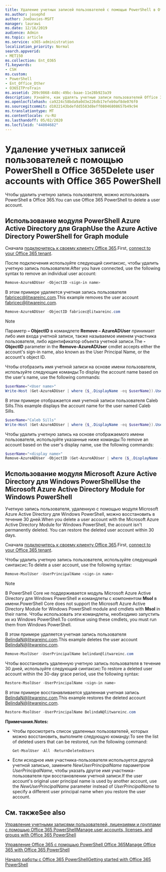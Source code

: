 ```yaml
---
title: Удаление учетных записей пользователей с помощью PowerShell в Office 365
ms.author: josephd
author: JoeDavies-MSFT
manager: laurawi
ms.date: 12/16/2019
audience: Admin
ms.topic: article
ms.service: o365-administration
localization_priority: Normal
search.appverid:
- MET150
ms.collection: Ent_O365
f1.keywords:
- CSH
ms.custom:
- PowerShell
- Ent_Office_Other
- O365ITProTrain
ms.assetid: 209c9868-448c-49bc-baae-11e28b923a39
description: Узнайте, как удалять учетные записи пользователей Office 365, используя PowerShell.
ms.openlocfilehash: ca9224c58bda9a0d3e226db17efeb9af8de076f0
ms.sourcegitcommit: d1022143bdefdd5583d8eff08046808657b49c94
ms.translationtype: MT
ms.contentlocale: ru-RU
ms.lasthandoff: 05/02/2020
ms.locfileid: "44004682"
---
```

# <a name="delete-user-accounts-with-office-365-powershell"></a><span data-ttu-id="8ac5d-103">Удаление учетных записей пользователей с помощью PowerShell в Office 365</span><span class="sxs-lookup"><span data-stu-id="8ac5d-103">Delete user accounts with Office 365 PowerShell</span></span>

<span data-ttu-id="8ac5d-104">Чтобы удалить учетную запись пользователя, можно использовать PowerShell в Office 365.</span><span class="sxs-lookup"><span data-stu-id="8ac5d-104">You can use Office 365 PowerShell to delete a user account.</span></span>
   
## <a name="use-the-azure-active-directory-powershell-for-graph-module"></a><span data-ttu-id="8ac5d-105">Использование модуля PowerShell Azure Active Directory для Graph</span><span class="sxs-lookup"><span data-stu-id="8ac5d-105">Use the Azure Active Directory PowerShell for Graph module</span></span>

<span data-ttu-id="8ac5d-106">Сначала [подключитесь к своему клиенту Office 365](connect-to-office-365-powershell.md#connect-with-the-azure-active-directory-powershell-for-graph-module).</span><span class="sxs-lookup"><span data-stu-id="8ac5d-106">First, [connect to your Office 365 tenant](connect-to-office-365-powershell.md#connect-with-the-azure-active-directory-powershell-for-graph-module).</span></span>

<span data-ttu-id="8ac5d-107">После подключения используйте следующий синтаксис, чтобы удалить учетную запись пользователя:</span><span class="sxs-lookup"><span data-stu-id="8ac5d-107">After you have connected, use the following syntax to remove an individual user account:</span></span>
  
```powershell
Remove-AzureADUser -ObjectID <sign-in name>
```

<span data-ttu-id="8ac5d-108">В этом примере удаляется учетная запись пользователя fabricec@litwareinc.com.</span><span class="sxs-lookup"><span data-stu-id="8ac5d-108">This example removes the user account fabricec@litwareinc.com.</span></span>
  
```powershell
Remove-AzureADUser -ObjectID fabricec@litwareinc.com
```

> [!NOTE]
> <span data-ttu-id="8ac5d-109">Параметр **– ObjectID** в командлете **Remove – AzureADUser** принимает либо имя входа учетной записи, также называемое именем участника пользователя, либо идентификатор объекта учетной записи.</span><span class="sxs-lookup"><span data-stu-id="8ac5d-109">The **-ObjectID** parameter in the **Remove-AzureADUser** cmdlet accepts either the account's sign-in name, also known as the User Principal Name, or the account's object ID.</span></span>
  
<span data-ttu-id="8ac5d-110">Чтобы отобразить имя учетной записи на основе имени пользователя, используйте следующие команды:</span><span class="sxs-lookup"><span data-stu-id="8ac5d-110">To display the account name based on the user's name, use the following commands:</span></span>
  
```powershell
$userName="<User name>"
Write-Host (Get-AzureADUser | where {$_.DisplayName -eq $userName}).UserPrincipalName
```

<span data-ttu-id="8ac5d-111">В этом примере отображается имя учетной записи пользователя Caleb Sills.</span><span class="sxs-lookup"><span data-stu-id="8ac5d-111">This example displays the account name for the user named Caleb Sills.</span></span>
  
```powershell
$userName="Caleb Sills"
Write-Host (Get-AzureADUser | where {$_.DisplayName -eq $userName}).UserPrincipalName
```

<span data-ttu-id="8ac5d-112">Чтобы удалить учетную запись на основе отображаемого имени пользователя, используйте указанные ниже команды:</span><span class="sxs-lookup"><span data-stu-id="8ac5d-112">To remove an account based on the user's display name, use the following commands:</span></span>
  
```powershell
$userName="<display name>"
Remove-AzureADUser -ObjectID (Get-AzureADUser | where {$_.DisplayName -eq $userName}).UserPrincipalName
```

## <a name="use-the-microsoft-azure-active-directory-module-for-windows-powershell"></a><span data-ttu-id="8ac5d-113">Использование модуля Microsoft Azure Active Directory для Windows PowerShell</span><span class="sxs-lookup"><span data-stu-id="8ac5d-113">Use the Microsoft Azure Active Directory Module for Windows PowerShell</span></span>

<span data-ttu-id="8ac5d-p101">Учетную запись пользователя, удаленную с помощью модуля Microsoft Azure Active Directory для Windows PowerShell, можно восстановить в течение 30 дней.</span><span class="sxs-lookup"><span data-stu-id="8ac5d-p101">When you delete a user account with the Microsoft Azure Active Directory Module for Windows PowerShell, the account isn't permanently deleted. You can restore the deleted user account within 30 days.</span></span>

<span data-ttu-id="8ac5d-116">Сначала [подключитесь к своему клиенту Office 365](connect-to-office-365-powershell.md#connect-with-the-microsoft-azure-active-directory-module-for-windows-powershell).</span><span class="sxs-lookup"><span data-stu-id="8ac5d-116">First, [connect to your Office 365 tenant](connect-to-office-365-powershell.md#connect-with-the-microsoft-azure-active-directory-module-for-windows-powershell).</span></span>

<span data-ttu-id="8ac5d-117">Чтобы удалить учетную запись пользователя, используйте следующий синтаксис:</span><span class="sxs-lookup"><span data-stu-id="8ac5d-117">To delete a user account, use the following syntax:</span></span>
  
```powershell
Remove-MsolUser -UserPrincipalName <sign-in name>
```

>[!Note]
><span data-ttu-id="8ac5d-118">В PowerShell Core не поддерживается модуль Microsoft Azure Active Directory для Windows PowerShell и командлеты с компонентом **Msol** в имени.</span><span class="sxs-lookup"><span data-stu-id="8ac5d-118">PowerShell Core does not support the Microsoft Azure Active Directory Module for Windows PowerShell module and cmdlets with **Msol** in their name.</span></span> <span data-ttu-id="8ac5d-119">Чтобы использовать эти командлеты, необходимо запустить их из Windows PowerShell.</span><span class="sxs-lookup"><span data-stu-id="8ac5d-119">To continue using these cmdlets, you must run them from Windows PowerShell.</span></span>
>

<span data-ttu-id="8ac5d-120">В этом примере удаляется учетная запись пользователя BelindaN@litwareinc.com.</span><span class="sxs-lookup"><span data-stu-id="8ac5d-120">This example deletes the user account BelindaN@litwareinc.com.</span></span>
  
```powershell
Remove-MsolUser -UserPrincipalName belindan@litwareinc.com
```

<span data-ttu-id="8ac5d-121">Чтобы восстановить удаленную учетную запись пользователя в течение 30 дней, используйте следующий синтаксис:</span><span class="sxs-lookup"><span data-stu-id="8ac5d-121">To restore a deleted user account within the 30-day grace period, use the following syntax:</span></span>
  
```powershell
Restore-MsolUser -UserPrincipalName <sign-in name>
```

<span data-ttu-id="8ac5d-122">В этом примере восстанавливается удаленная учетная запись BelindaN@litwareinc.com.</span><span class="sxs-lookup"><span data-stu-id="8ac5d-122">This example restores the deleted account BelindaN@litwareinc.com.</span></span>
  
```powershell
Restore-MsolUser -UserPrincipalName BelindaN@litwareinc.com
```

 <span data-ttu-id="8ac5d-123">**Примечания.**</span><span class="sxs-lookup"><span data-stu-id="8ac5d-123">**Notes:**</span></span>
  
- <span data-ttu-id="8ac5d-124">Чтобы просмотреть список удаленных пользователей, которых можно восстановить, выполните следующую команду:</span><span class="sxs-lookup"><span data-stu-id="8ac5d-124">To see the list of deleted users that can be restored, run the following command:</span></span>
    
  ```powershell
  Get-MsolUser -All -ReturnDeletedUsers
  ```

- <span data-ttu-id="8ac5d-125">Если исходное имя участника-пользователя используется другой учетной записью, замените _NewUserPrincipalName_ параметром _UserPrincipalName_, чтобы указать другое имя участника-пользователя при восстановлении учетной записи.</span><span class="sxs-lookup"><span data-stu-id="8ac5d-125">If the user account's original user principal name is used by another account, use the _NewUserPrincipalName_ parameter instead of _UserPrincipalName_ to specify a different user principal name when you restore the user account.</span></span>


## <a name="see-also"></a><span data-ttu-id="8ac5d-126">См. также</span><span class="sxs-lookup"><span data-stu-id="8ac5d-126">See also</span></span>

[<span data-ttu-id="8ac5d-127">Управление учетными записями пользователей, лицензиями и группами с помощью Office 365 PowerShell</span><span class="sxs-lookup"><span data-stu-id="8ac5d-127">Manage user accounts, licenses, and groups with Office 365 PowerShell</span></span>](manage-user-accounts-and-licenses-with-office-365-powershell.md)
  
[<span data-ttu-id="8ac5d-128">Управление Office 365 с помощью PowerShell Office 365</span><span class="sxs-lookup"><span data-stu-id="8ac5d-128">Manage Office 365 with Office 365 PowerShell</span></span>](manage-office-365-with-office-365-powershell.md)
  
[<span data-ttu-id="8ac5d-129">Начало работы с Office 365 PowerShell</span><span class="sxs-lookup"><span data-stu-id="8ac5d-129">Getting started with Office 365 PowerShell</span></span>](getting-started-with-office-365-powershell.md)
